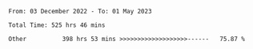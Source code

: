 <!--START_SECTION:waka-->

```text
From: 03 December 2022 - To: 01 May 2023

Total Time: 525 hrs 46 mins

Other          398 hrs 53 mins >>>>>>>>>>>>>>>>>>>------   75.87 %
```

<!--END_SECTION:waka-->